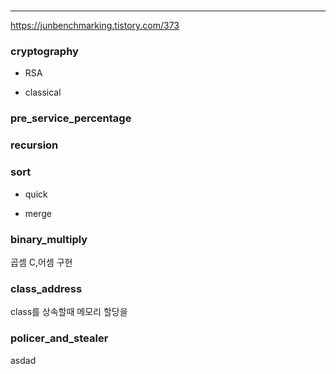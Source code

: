 #
-----------------------------------


https://junbenchmarking.tistory.com/373

### cryptography

+ RSA

+ classical

### pre_service_percentage



### recursion

### sort

+ quick

+ merge

### binary_multiply

곱셈 C,어셈 구현

### class_address

class를 상속할때 메모리 할당을 

### policer_and_stealer

asdad
